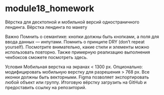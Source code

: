 # module18_homework

Вёрстка для десктопной и мобильной версий одностраничного лендинга. Вёрстка лендинга по макету

Важно
Помнить о семантике: кнопки должны быть кнопками, а поля для ввода данных — инпутами.
Помнить о принципе DRY (don’t repeat yourself). Посмотрите внимательно, какие стили и элементы можно использовать повторно.
Также примерную реализацию выполнения чекбоксов сможете посмотреть здесь.

Условия
Мобильная верстка на экранах < 1300 px. Опционально: модифицировать мобильную верстку для разрешения > 768 px.
Все иконки должны быть векторными. Figma позволяет экспортировать любой объект или группу.
Итоговую вёрстку загрузить на GitHub и предоставить ссылку на репозиторий.
